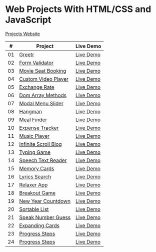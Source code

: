 # Web Projects With HTML/CSS and JavaScript

[Projects Website](https://nasiriqbaluk.github.io/js-projects)

|  #  | Project                                                                                              | Live Demo                                                                       |
| :-: | ---------------------------------------------------------------------------------------------------- | ------------------------------------------------------------------------------- |
| 01  | [Greetr](https://github.com/NasirIqbalUK/js-projects/tree/master/greetr)                             | [Live Demo](https://nasiriqbaluk.github.io/js-projects/greetr/)                 |
| 02  | [Form Validator](https://github.com/NasirIqbalUK/js-projects/tree/master/form-validator)             | [Live Demo](https://nasiriqbaluk.github.io/js-projects/form-validator/)         |
| 03  | [Movie Seat Booking](https://github.com/NasirIqbalUK/js-projects/tree/master/movie-seat-booking/)    | [Live Demo](https://nasiriqbaluk.github.io/js-projects/movie-seat-booking/)     |
| 04  | [Custom Video Player](https://github.com/NasirIqbalUK/js-projects/tree/master/custom-video-player)   | [Live Demo](https://nasiriqbaluk.github.io/js-projects/custom-video-player/)    |
| 05  | [Exchange Rate](https://github.com/NasirIqbalUK/js-projects/tree/master/exchange-rate)               | [Live Demo](https://nasiriqbaluk.github.io/js-projects/exchange-rate/)          |
| 06  | [Dom Array Methods](https://github.com/NasirIqbalUK/js-projects/tree/master/dom-array-methods)       | [Live Demo](https://nasiriqbaluk.github.io/js-projects/dom-array-methods/)      |
| 07  | [Modal Menu Slider](https://github.com/NasirIqbalUK/js-projects/tree/master/modal-menu-slider)       | [Live Demo](https://nasiriqbaluk.github.io/js-projects/modal-menu-slider/)      |
| 08  | [Hangman](https://github.com/NasirIqbalUK/js-projects/tree/master/hangman)                           | [Live Demo](https://nasiriqbaluk.github.io/js-projects/hangman/)                |
| 09  | [Meal Finder](https://github.com/NasirIqbalUK/js-projects/tree/master/meal-finder)                   | [Live Demo](https://nasiriqbaluk.github.io/js-projects/meal-finder/)            |
| 10  | [Expense Tracker](https://github.com/NasirIqbalUK/js-projects/tree/master/expense-tracker)           | [Live Demo](https://nasiriqbaluk.github.io/js-projects/expense-tracker/)        |
| 11  | [Music Player](https://github.com/NasirIqbalUK/js-projects/tree/master/music-player)                 | [Live Demo](https://nasiriqbaluk.github.io/js-projects/music-player/)           |
| 12  | [Infinite Scroll Blog](https://github.com/NasirIqbalUK/js-projects/tree/master/infinite-scroll-blog) | [Live Demo](https://nasiriqbaluk.github.io/js-projects/infinite-scroll-blog/)   |
| 13  | [Typing Game](https://github.com/NasirIqbalUK/js-projects/tree/master/typing-game)                   | [Live Demo](https://nasiriqbaluk.github.io/js-projects/typing-game/)            |
| 14  | [Speech Text Reader](https://github.com/NasirIqbalUK/js-projects/tree/master/speech-text-reader)     | [Live Demo](https://nasiriqbaluk.github.io/js-projects/speech-text-reader/)     |
| 15  | [Memory Cards](https://github.com/NasirIqbalUK/js-projects/tree/master/memory-cards)                 | [Live Demo](https://nasiriqbaluk.github.io/js-projects/memory-cards/)           |
| 16  | [Lyrics Search](https://github.com/NasirIqbalUK/js-projects/tree/master/lyrics-search)               | [Live Demo](https://nasiriqbaluk.github.io/js-projects/lyrics-search/)          |
| 17  | [Relaxer App](https://github.com/NasirIqbalUK/js-projects/tree/master/relaxer-app)                   | [Live Demo](https://nasiriqbaluk.github.io/js-projects/relaxer-app/)            |
| 18  | [Breakout Game](https://github.com/NasirIqbalUK/js-projects/tree/master/breakout-game)               | [Live Demo](https://nasiriqbaluk.github.io/js-projects/breakout-game/)          |
| 19  | [New Year Countdown](https://github.com/NasirIqbalUK/js-projects/tree/master/new-year-countdown)     | [Live Demo](https://nasiriqbaluk.github.io/js-projects/new-year-countdown/)     |
| 20  | [Sortable List](https://github.com/NasirIqbalUK/js-projects/tree/master/sortable-list)               | [Live Demo](https://nasiriqbaluk.github.io/js-projects/sortable-list/)          |
| 21  | [Speak Number Guess](https://github.com/NasirIqbalUK/js-projects/tree/master/speak-number-guess)     | [Live Demo](https://nasiriqbaluk.github.io/js-projects/speak-number-guess/)     |
| 22  | [Expanding Cards](https://github.com/NasirIqbalUK/js-projects/tree/master/expanding-cards)           | [Live Demo](https://nasiriqbaluk.github.io/js-projects/expanding-cards/)        |
| 23  | [Progress Steps](https://github.com/NasirIqbalUK/js-projects/tree/master/progress-steps)             | [Live Demo](https://nasiriqbaluk.github.io/js-projects/progress-steps/)         |
| 24  | [Progress Steps](https://github.com/NasirIqbalUK/js-projects/tree/master/rotating-nav-animation)     | [Live Demo](https://nasiriqbaluk.github.io/js-projects/rotating-nav-animation/) |
